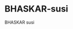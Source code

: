 # BHASKAR-susi
BHASKAR susi
 <html>
 <body>

<script type='text/javascript' id='susi-bot-script' data-userid='ad7db4e7018330a739d264972d9592b5' data-group='Food and Drink' data-language='en' data-skill='john' src='https://susi.ai/susi-chatbot.js'></script>
 </body>
  </html>

